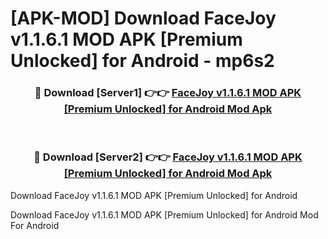 # [APK-MOD] Download FaceJoy v1.1.6.1 MOD APK [Premium Unlocked] for Android - mp6s2


<div align="center">
<h3>🔴 Download [Server1] 👉👉 <a href="https://apk-comot.site?title=FaceJoy_v1.1.6.1_MOD_APK_[Premium_Unlocked]_for_Android">FaceJoy v1.1.6.1 MOD APK [Premium Unlocked] for Android Mod Apk</a></h3><br>
<h3>🔴 Download [Server2] 👉👉 <a href="https://apk-comot.site?title=FaceJoy_v1.1.6.1_MOD_APK_[Premium_Unlocked]_for_Android">FaceJoy v1.1.6.1 MOD APK [Premium Unlocked] for Android Mod Apk</a></h3>
</div>



Download FaceJoy v1.1.6.1 MOD APK [Premium Unlocked] for Android 

Download FaceJoy v1.1.6.1 MOD APK [Premium Unlocked] for Android Mod For Android